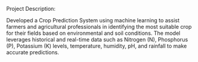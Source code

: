 Project Description:

Developed a Crop Prediction System using machine learning to assist farmers and agricultural professionals in identifying the most suitable crop for their fields based on environmental and soil conditions. The model leverages historical and real-time data such as Nitrogen (N), Phosphorus (P), Potassium (K) levels, temperature, humidity, pH, and rainfall to make accurate predictions.
